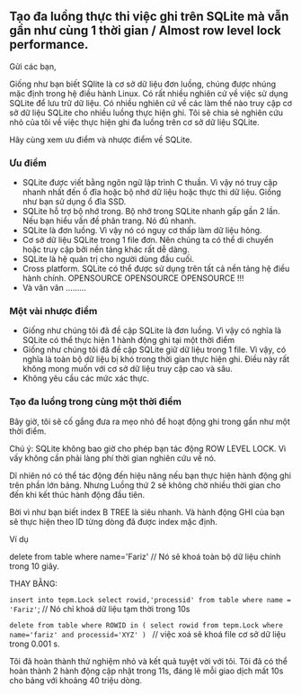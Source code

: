## Tạo đa luồng thực thi việc ghi trên SQLite mà vẫn gần như cùng 1 thời gian / Almost row level lock performance.

Gửi các bạn,

Giống như bạn biết SQlite là cơ sở dữ liệu đơn luồng, chúng được nhúng mặc định trong hệ điều hành Linux. Có rất nhiều nghiên cứ về việc sử dụng SQLite để lưu trữ dữ liệu. Có nhiều nghiên cứ về các làm thế nào truy cập cơ sở dữ liệu SQLite cho nhiều luồng thực hiện ghi. Tôi sẽ chia sẻ nghiên cứu nhỏ của tôi về việc thực hiện ghi đa luồng trên cơ sở dữ liệu SQLite.

Hãy cùng xem ưu điểm và nhược điểm về SQLite.

### Ưu điểm

* SQLite được viết bằng ngôn ngữ lập trình C thuần. Vì vậy nó truy cập nhanh nhất đến ổ đĩa hoặc bộ nhớ dữ liệu hoặc thực thi dữ liệu. Giống như bạn sử dụng ổ đĩa SSD.
* SQLite hỗ trợ bộ nhớ trong. Bộ nhớ trong SQLite nhanh gấp gần 2 lần. Nếu bạn hiểu vấn đề phân trang. Nó đủ nhanh.
* SQLite là đơn luồng. Vì vậy nó có nguy cơ thấp làm dữ liệu hỏng.
* Cơ sở dữ liệu SQLite trong 1 file đơn. Nên chúng ta có thể di chuyển hoặc truy cập bởi nền tảng khác rất dễ dàng. 
* SQLite là hệ quản trị cho người dùng đầu cuối.
* Cross platform. SQLite có thể được sử dụng trên tất cả nền tảng hệ điều hành chính.
OPENSOURCE OPENSOURCE OPENSOURCE !!!
* Và vân vân ………

### Một vài nhược điểm

* Giống như chúng tôi đã đề cập SQLite là đơn luồng. Vì vậy có nghĩa là SQLite có thể thực hiện 1 hành động ghi tại một thời điểm
* Giống như chúng tôi đã đề cập SQLite giữ dữ liệu trong 1 file. Vì vậy, có nghĩa là toàn bộ dữ liệu bị khó trong thời gian thực hiện ghi. Điều này rất không mong muốn với cơ sở dữ liệu truy cập cao và sâu.
* Không yêu cầu các mức xác thực.

### Tạo đa luồng trong cùng một thời điểm

Bây giờ, tôi sẽ cố gắng đưa ra mẹo nhỏ để hoạt động ghi trong gần như một thời điểm.

Chú ý: SQLite không bao giờ cho phép bạn tác động ROW LEVEL LOCK. Vì vấy không cần phải làng phí thời gian nghiên cứu về nó.

Dĩ nhiên nó có thể tác động đến hiệu năng nếu bạn thực hiện hành động ghi trên phần lớn bảng. Nhưng Luồng thứ 2 sẽ không chờ nhiều thời gian cho đến khi kết thúc hành động đầu tiên.

Bời vì như bạn biết index B TREE là siêu nhanh. Và hành động GHI của bạn sẽ thực hiện theo ID từng dòng đã được index mặc định.

Ví dụ

delete from table where name='Fariz' // Nó sẽ khoá toàn bộ dữ liệu chính trong 10 giây.

THAY BẰNG: 

`insert into tepm.Lock select rowid,'processid' from table where name = 'Fariz'`; // Nó chỉ khoá dữ liệu tạm thời trong 10s

`delete from table where ROWID in ( select rowid from tepm.Lock where name='fariz' and processid='XYZ' ) ` // việc xoá sẽ khoá file cơ sở dữ liệu trong  0.001 s.

Tôi đã hoàn thành thử nghiệm nhỏ và kết quả tuyệt vời với tôi. Tôi đã có thể hoàn thành 2 hành động cập nhật trong 11s, đáng lẽ mỗi giao dịch mất 10s cho bảng với khoảng 40 triệu dòng.



